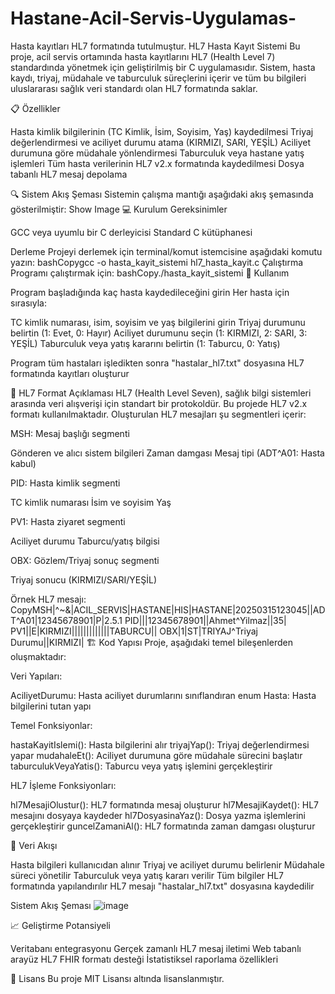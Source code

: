 # Hastane-Acil-Servis-Uygulamas-
Hasta kayıtları HL7 formatında tutulmuştur.
HL7 Hasta Kayıt Sistemi
Bu proje, acil servis ortamında hasta kayıtlarını HL7 (Health Level 7) standardında yönetmek için geliştirilmiş bir C uygulamasıdır. Sistem, hasta kaydı, triyaj, müdahale ve taburculuk süreçlerini içerir ve tüm bu bilgileri uluslararası sağlık veri standardı olan HL7 formatında saklar.


📋 Özellikler

Hasta kimlik bilgilerinin (TC Kimlik, İsim, Soyisim, Yaş) kaydedilmesi
Triyaj değerlendirmesi ve aciliyet durumu atama (KIRMIZI, SARI, YEŞİL)
Aciliyet durumuna göre müdahale yönlendirmesi
Taburculuk veya hastane yatış işlemleri
Tüm hasta verilerinin HL7 v2.x formatında kaydedilmesi
Dosya tabanlı HL7 mesaj depolama

🔍 Sistem Akış Şeması
Sistemin çalışma mantığı aşağıdaki akış şemasında gösterilmiştir:
Show Image
💻 Kurulum
Gereksinimler

GCC veya uyumlu bir C derleyicisi
Standard C kütüphanesi

Derleme
Projeyi derlemek için terminal/komut istemcisine aşağıdaki komutu yazın:
bashCopygcc -o hasta_kayit_sistemi hl7_hasta_kayit.c
Çalıştırma
Programı çalıştırmak için:
bashCopy./hasta_kayit_sistemi
🚀 Kullanım

Program başladığında kaç hasta kaydedileceğini girin
Her hasta için sırasıyla:

TC kimlik numarası, isim, soyisim ve yaş bilgilerini girin
Triyaj durumunu belirtin (1: Evet, 0: Hayır)
Aciliyet durumunu seçin (1: KIRMIZI, 2: SARI, 3: YEŞİL)
Taburculuk veya yatış kararını belirtin (1: Taburcu, 0: Yatış)


Program tüm hastaları işledikten sonra "hastalar_hl7.txt" dosyasına HL7 formatında kayıtları oluşturur

📝 HL7 Format Açıklaması
HL7 (Health Level Seven), sağlık bilgi sistemleri arasında veri alışverişi için standart bir protokoldür. Bu projede HL7 v2.x formatı kullanılmaktadır. Oluşturulan HL7 mesajları şu segmentleri içerir:

MSH: Mesaj başlığı segmenti

Gönderen ve alıcı sistem bilgileri
Zaman damgası
Mesaj tipi (ADT^A01: Hasta kabul)


PID: Hasta kimlik segmenti

TC kimlik numarası
İsim ve soyisim
Yaş


PV1: Hasta ziyaret segmenti

Aciliyet durumu
Taburcu/yatış bilgisi


OBX: Gözlem/Triyaj sonuç segmenti

Triyaj sonucu (KIRMIZI/SARI/YEŞİL)



Örnek HL7 mesajı:
CopyMSH|^~\&|ACIL_SERVIS|HASTANE|HIS|HASTANE|20250315123045||ADT^A01|12345678901|P|2.5.1
PID|||12345678901||Ahmet^Yilmaz||35|
PV1||E|KIRMIZI|||||||||||||TABURCU||
OBX|1|ST|TRIYAJ^Triyaj Durumu||KIRMIZI|
🏗️ Kod Yapısı
Proje, aşağıdaki temel bileşenlerden oluşmaktadır:

Veri Yapıları:

AciliyetDurumu: Hasta aciliyet durumlarını sınıflandıran enum
Hasta: Hasta bilgilerini tutan yapı


Temel Fonksiyonlar:

hastaKayitIslemi(): Hasta bilgilerini alır
triyajYap(): Triyaj değerlendirmesi yapar
mudahaleEt(): Aciliyet durumuna göre müdahale sürecini başlatır
taburculukVeyaYatis(): Taburcu veya yatış işlemini gerçekleştirir


HL7 İşleme Fonksiyonları:

hl7MesajiOlustur(): HL7 formatında mesaj oluşturur
hl7MesajiKaydet(): HL7 mesajını dosyaya kaydeder
hl7DosyasinaYaz(): Dosya yazma işlemlerini gerçekleştirir
guncelZamaniAl(): HL7 formatında zaman damgası oluşturur


🔄 Veri Akışı

Hasta bilgileri kullanıcıdan alınır
Triyaj ve aciliyet durumu belirlenir
Müdahale süreci yönetilir
Taburculuk veya yatış kararı verilir
Tüm bilgiler HL7 formatında yapılandırılır
HL7 mesajı "hastalar_hl7.txt" dosyasına kaydedilir

Sistem Akış Şeması
![image](https://github.com/user-attachments/assets/fa288e50-bd62-44c6-873d-5b6121a02b96)


📈 Geliştirme Potansiyeli

Veritabanı entegrasyonu
Gerçek zamanlı HL7 mesaj iletimi
Web tabanlı arayüz
HL7 FHIR formatı desteği
İstatistiksel raporlama özellikleri

📄 Lisans
Bu proje MIT Lisansı altında lisanslanmıştır.
